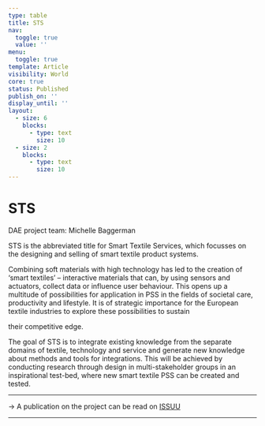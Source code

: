 ```yaml
---
type: table
title: STS
nav:
  toggle: true
  value: ''
menu:
  toggle: true
template: Article
visibility: World
core: true
status: Published
publish_on: ''
display_until: ''
layout:
  - size: 6
    blocks:
      - type: text
        size: 10
  - size: 2
    blocks:
      - type: text
        size: 10
---
```


# STS
DAE project team: Michelle Baggerman

STS is the abbreviated title for Smart Textile Services, which focusses on the designing and selling of smart textile product systems.

Combining soft materials with high technology has led to the creation of ‘smart textiles’ – interactive materials that can, by using sensors and actuators, collect data or influence user behaviour. This opens up a multitude of possibilities for application in PSS in the fields of societal care, productivity and lifestyle. It is of strategic importance for the European textile industries to explore these possibilities to sustain

their competitive edge.

The goal of STS is to integrate existing knowledge from the separate domains of textile, technology and service and generate new knowledge about methods and tools for integrations. This will be achieved by conducting research through design in multi-stakeholder groups in an inspirational test-bed, where new smart textile PSS can be created and tested.

---

→ A publication on the project can be read on [ISSUU]()

---
